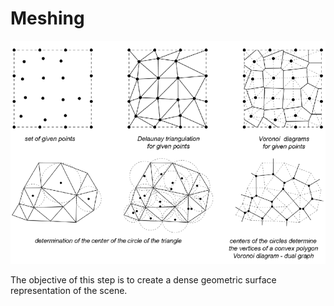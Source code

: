 # Meshing

![](.gitbook/assets/delaunay-triangulation-and-voronoi-diagram-divisions-also-represent-a-dual-graph.png)

The objective of this step is to create a dense geometric surface representation of the scene.

